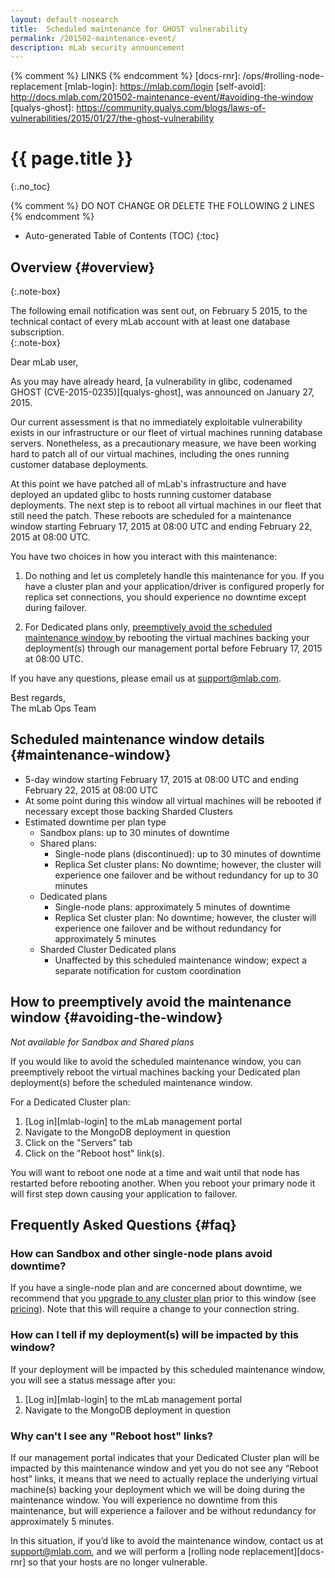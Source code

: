 ```yaml
---
layout: default-nosearch
title:  Scheduled maintenance for GHOST vulnerability
permalink: /201502-maintenance-event/
description: mLab security announcement
---
```


{% comment %} LINKS {% endcomment %}
[docs-rnr]:         /ops/#rolling-node-replacement
[mlab-login]:       https://mlab.com/login
[self-avoid]:       http://docs.mlab.com/201502-maintenance-event/#avoiding-the-window
[qualys-ghost]:     https://community.qualys.com/blogs/laws-of-vulnerabilities/2015/01/27/the-ghost-vulnerability

# {{ page.title }}
{:.no_toc}

{% comment %} DO NOT CHANGE OR DELETE THE FOLLOWING 2 LINES {% endcomment %}
* Auto-generated Table of Contents (TOC)
{:toc}

## Overview {#overview}

{:.note-box}
<div markdown="1">
The following email notification was sent out, on February 5 2015, to the technical contact of every mLab account with at least one database subscription.
</div>
{:.note-box}


Dear mLab user,

As you may have already heard, [a vulnerability in glibc, codenamed GHOST (CVE-2015-0235)][qualys-ghost], was announced on January 27, 2015. 

Our current assessment is that no immediately exploitable vulnerability exists in our infrastructure or our fleet of virtual machines running database servers. Nonetheless, as a precautionary measure, we have been working hard to patch all of our virtual machines, including the ones running customer database deployments.

At this point we have patched all of mLab's infrastructure and have deployed an updated glibc to hosts running customer database deployments. The next step is to reboot all virtual machines in our fleet that still need the patch. These reboots are scheduled for a maintenance window starting February 17, 2015 at 08:00 UTC and ending February 22, 2015 at 08:00 UTC. 

You have two choices in how you interact with this maintenance: 

1. Do nothing and let us completely handle this maintenance for you. If you have a cluster plan and your application/driver is configured properly for replica set connections, you should experience no downtime except during failover. 

1. For Dedicated plans only, [preemptively avoid the scheduled maintenance window ](#avoiding-the-window) by rebooting the virtual machines backing your deployment(s) through our management portal before February 17, 2015 at 08:00 UTC.

If you have any questions, please email us at <support@mlab.com>.

Best regards,  
The mLab Ops Team

## Scheduled maintenance window details {#maintenance-window}

- 5-day window starting February 17, 2015 at 08:00 UTC and ending February 22, 2015 at 08:00 UTC
- At some point during this window all virtual machines will be rebooted if necessary except those backing Sharded Clusters 
- Estimated downtime per plan type
    - Sandbox plans: up to 30 minutes of downtime 
    - Shared plans:
        - Single-node plans (discontinued): up to 30 minutes of downtime
        - Replica Set cluster plans: No downtime; however, the cluster will experience one failover and be without redundancy for up to 30 minutes
    - Dedicated plans
        - Single-node plans: approximately 5 minutes of downtime
        - Replica Set cluster plan: No downtime; however, the cluster will experience one failover and be without redundancy for approximately 5 minutes
    - Sharded Cluster Dedicated plans
        - Unaffected by this scheduled maintenance window; expect a separate notification for custom coordination

## How to preemptively avoid the maintenance window {#avoiding-the-window}

*Not available for Sandbox and Shared plans*

If you would like to avoid the scheduled maintenance window, you can preemptively reboot the virtual machines backing your Dedicated plan deployment(s) before the scheduled maintenance window.

For a Dedicated Cluster plan:

1. [Log in][mlab-login] to the mLab management portal 
1. Navigate to the MongoDB deployment in question
1. Click on the "Servers" tab
1. Click on the "Reboot host" link(s). 

You will want to reboot one node at a time and wait until that node has restarted before rebooting another. When you reboot your primary node it will first step down causing your application to failover.

## Frequently Asked Questions {#faq}

### How can Sandbox and other single-node plans avoid downtime?

If you have a single-node plan and are concerned about downtime, we recommend that you <a href="http://docs.mlab.com/subscriptions/#change-plans">upgrade to any cluster plan</a> prior to this window (see <a href="https://mlab.com/plans/pricing">pricing</a>). Note that this will require a change to your connection string.

### How can I tell if my deployment(s) will be impacted by this window?

If your deployment will be impacted by this scheduled maintenance window, you will see a status message after you:
1. [Log in][mlab-login] to the mLab management portal 
1. Navigate to the MongoDB deployment in question

### Why can't I see any "Reboot host" links?

If our management portal indicates that your Dedicated Cluster plan will be impacted by this maintenance window and yet you do not see any “Reboot host” links, it means that we need to actually replace the underlying virtual machine(s) backing your deployment which we will be doing during the maintenance window. You will experience no downtime from this maintenance, but will experience a failover and be without redundancy for approximately 5 minutes.

In this situation, if you’d like to avoid the maintenance window, contact us at support@mlab.com, and we will perform a [rolling node replacement][docs-rnr] so that your hosts are no longer vulnerable.

